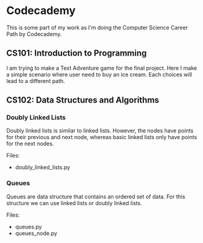 # Codecademy

This is some part of my work as I'm doing the Computer Science Career Path by Codecademy.

## CS101: Introduction to Programming

I am trying to make a Text Adventure game for the final project. Here I make a simple scenario where user need to buy an ice cream. Each choices will lead to a different path.

## CS102: Data Structures and Algorithms

### Doubly Linked Lists

Doubly linked lists is similar to linked lists. However, the nodes have points for their previous and next node, whereas basic linked lists only have points for the next nodes.

Files:

* doubly_linked_lists.py

### Queues

Queues are data structure that contains an ordered set of data. For this structure we can use linked lists or doubly linked lists.

Files:

* queues.py
* queues_node.py
